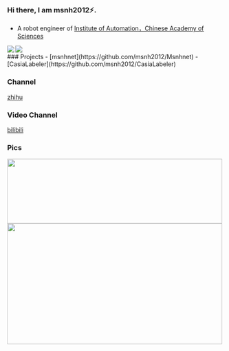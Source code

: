 ### Hi there, I am msnh2012⚡.
- A robot engineer of [Institute of Automation，Chinese Academy of Sciences](http://www.ia.cas.cn/)
<a href="https://github.com/msnh2012">
<img align="left" src=https://github-readme-stats.vercel.app/api?username=msnh2012&show_icons=true&count_private=true&hide=prs&theme=default_repocard />
</a>
<a href="https://github.com/msnh2012">
<img align="left" src="https://github-readme-stats.vercel.app/api/top-langs/?username=msnh2012&hide=html" />
</a>
<br/>
### Projects
- [msnhnet](https://github.com/msnh2012/Msnhnet)
- [CasiaLabeler](https://github.com/msnh2012/CasiaLabeler)

### Channel
[zhihu](https://www.zhihu.com/people/mu-shi-ning-hun-59)
### Video Channel
[bilibili](https://space.bilibili.com/5698637/channel/detail?cid=184438&ctype=0)

### Pics

<img src="https://github.com/msnh2012/Msnhnet/blob/master/readme_imgs/banner.jpg" width = "500" height = "150" div align=left /> 
<br/>
<img src="https://github.com/msnh2012/CasiaLabeler/blob/master/img/rect_with_angle.png"  width = "500" height = "281" div align=left>
